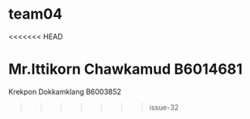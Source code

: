 # team04
<<<<<<< HEAD

Mr.Ittikorn Chawkamud B6014681
=======
Krekpon Dokkamklang B6003852
>>>>>>> issue-32
